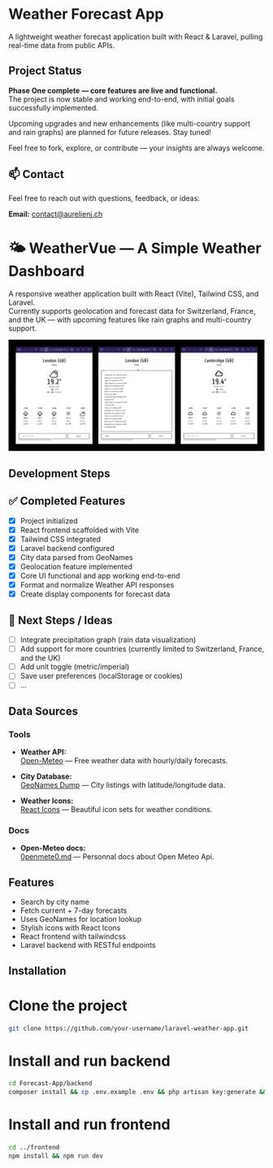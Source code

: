 # Weather Forecast App

A lightweight weather forecast application built with React & Laravel, pulling real-time data from public APIs.

## Project Status

**Phase One complete — core features are live and functional.**  
The project is now stable and working end-to-end, with initial goals successfully implemented.

Upcoming upgrades and new enhancements (like multi-country support and rain graphs) are planned for future releases. Stay tuned!

Feel free to fork, explore, or contribute — your insights are always welcome.

## 📫 Contact

Feel free to reach out with questions, feedback, or ideas:

**Email:** [contact@aurelienj.ch](mailto:contact@aurelienj.ch)

# 🌤️ WeatherVue — A Simple Weather Dashboard

A responsive weather application built with React (Vite), Tailwind CSS, and Laravel.  
Currently supports geolocation and forecast data for Switzerland, France, and the UK — with upcoming features like rain graphs and multi-country support.

![App Preview](./assets/weather-app-screenshots.png)

## Development Steps

## ✅ Completed Features

- [x] Project initialized
- [x] React frontend scaffolded with Vite
- [x] Tailwind CSS integrated
- [x] Laravel backend configured
- [x] City data parsed from GeoNames
- [x] Geolocation feature implemented
- [x] Core UI functional and app working end-to-end
- [x] Format and normalize Weather API responses
- [x] Create display components for forecast data

## 🔧 Next Steps / Ideas

- [ ] Integrate precipitation graph (rain data visualization)
- [ ] Add support for more countries (currently limited to Switzerland, France, and the UK)
- [ ] Add unit toggle (metric/imperial)
- [ ] Save user preferences (localStorage or cookies)
- [ ] ...

## Data Sources

### Tools

- **Weather API:**  
  [Open-Meteo](https://open-meteo.com/en/docs) — Free weather data with hourly/daily forecasts.

- **City Database:**  
  [GeoNames Dump](https://download.geonames.org/export/dump/) — City listings with latitude/longitude data.

- **Weather Icons:**  
  [React Icons](https://react-icons.github.io/react-icons/) — Beautiful icon sets for weather conditions.

### Docs

- **Open-Meteo docs:**  
  [0penmete0.md](https://github.com/aurelien404/Forecast-weather/blob/main/Docs/0penmete0.md) — Personnal docs about Open Meteo Api.

## Features

- Search by city name
- Fetch current + 7-day forecasts
- Uses GeoNames for location lookup
- Stylish icons with React Icons
- React frontend with tailwindcss
- Laravel backend with RESTful endpoints

## Installation

# Clone the project

```bash
git clone https://github.com/your-username/laravel-weather-app.git
```

# Install and run backend

```bash
cd Forecast-App/backend
composer install && cp .env.example .env && php artisan key:generate && php artisan serve
```

# Install and run frontend

```bash
cd ../frontend
npm install && npm run dev
```
